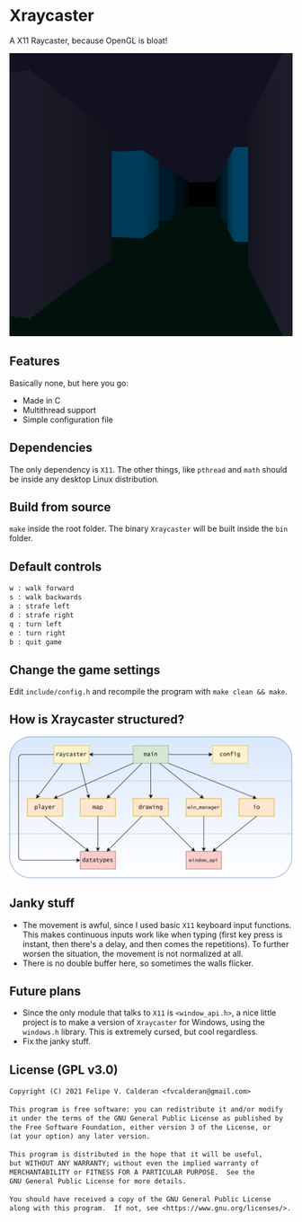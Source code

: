 # Xraycaster
A X11 Raycaster, because OpenGL is bloat!

![image](https://github.com/fvcalderan/Xraycaster/blob/main/images/Xraycaster.png?raw=true)

## Features

Basically none, but here you go:

- Made in C
- Multithread support
- Simple configuration file

## Dependencies

The only dependency is `X11`. The other things, like `pthread` and `math`
should be inside any desktop Linux distribution.

## Build from source

`make` inside the root folder. The binary `Xraycaster` will be built inside the
`bin` folder.

## Default controls

```
w : walk forward
s : walk backwards
a : strafe left
d : strafe right
q : turn left
e : turn right
b : quit game
```

## Change the game settings

Edit `include/config.h` and recompile the program with `make clean && make`.

## How is Xraycaster structured?

![image](https://github.com/fvcalderan/Xraycaster/blob/main/images/UML.png?raw=true)

## Janky stuff

- The movement is awful, since I used basic `X11` keyboard input functions.
This makes continuous inputs work like when typing (first key press is instant,
then there's a delay, and then comes the repetitions). To further worsen the
situation, the movement is not normalized at all.
- There is no double buffer here, so sometimes the walls flicker.

## Future plans
- Since the only module that talks to `X11` is `<window_api.h>`, a nice little
project is to make a version of `Xraycaster` for Windows, using the `windows.h`
library. This is extremely cursed, but cool regardless.
- Fix the janky stuff.

## License (GPL v3.0)
```
Copyright (C) 2021 Felipe V. Calderan <fvcalderan@gmail.com>

This program is free software: you can redistribute it and/or modify
it under the terms of the GNU General Public License as published by
the Free Software Foundation, either version 3 of the License, or
(at your option) any later version.

This program is distributed in the hope that it will be useful,
but WITHOUT ANY WARRANTY; without even the implied warranty of
MERCHANTABILITY or FITNESS FOR A PARTICULAR PURPOSE.  See the
GNU General Public License for more details.

You should have received a copy of the GNU General Public License
along with this program.  If not, see <https://www.gnu.org/licenses/>.
```
